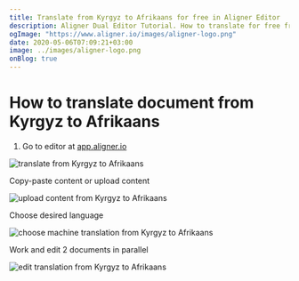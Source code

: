 ```yaml
---
title: Translate from Kyrgyz to Afrikaans for free in Aligner Editor
description: Aligner Dual Editor Tutorial. How to translate for free from Kyrgyz to Afrikaans. Aligner is multilingual document management platform. 
ogImage: "https://www.aligner.io/images/aligner-logo.png"
date: 2020-05-06T07:09:21+03:00
image: ../images/aligner-logo.png
onBlog: true
---
```


# How to translate document from Kyrgyz to Afrikaans

1. Go to editor at [app.aligner.io](https://app.aligner.io "Aligner App web page")

![translate from Kyrgyz to Afrikaans](../aligner-blank-editor.png "translate from Kyrgyz to Afrikaans")

Copy-paste content or upload content

![upload content from Kyrgyz to Afrikaans](../aligner-uploaded-document.png "upload content from Kyrgyz to Afrikaans")

Choose desired language

![choose machine translation from Kyrgyz to Afrikaans](../aligner-language-dropdown.png "choose machine translation from Kyrgyz to Afrikaans")

Work and edit 2 documents in parallel

![edit translation from Kyrgyz to Afrikaans](../aligner-double-sitded-editor.png "edit translation from Kyrgyz to Afrikaans")

